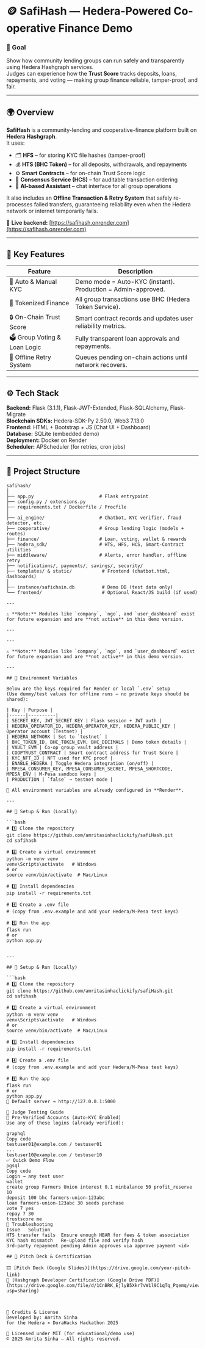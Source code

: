 # 🪙 SafiHash — Hedera-Powered Co-operative Finance Demo

### 🎯 Goal

Show how community lending groups can run safely and transparently using Hedera Hashgraph services.  
Judges can experience how the **Trust Score** tracks deposits, loans, repayments, and voting — making group finance reliable, tamper-proof, and fair.

---

## 🌍 Overview

**SafiHash** is a community-lending and cooperative-finance platform built on **Hedera Hashgraph**.  
It uses:

- 🗂 **HFS** – for storing KYC file hashes (tamper-proof)
- 💰 **HTS (BHC Token)** – for all deposits, withdrawals, and repayments
- ⚙️ **Smart Contracts** – for on-chain Trust Score logic
- 💬 **Consensus Service (HCS)** – for auditable transaction ordering
- 🤖 **AI-based Assistant** – chat interface for all group operations

It also includes an **Offline Transaction & Retry System** that safely re-processes failed transfers, guaranteeing reliability even when the Hedera network or internet temporarily fails.

🔗 **Live backend:** [https://safihash.onrender.com](https://safihash.onrender.com)

---

## 🧠 Key Features

| Feature                     | Description                                                  |
| --------------------------- | ------------------------------------------------------------ |
| 🧾 Auto & Manual KYC        | Demo mode = Auto-KYC (instant). Production = Admin-approved. |
| 💸 Tokenized Finance        | All group transactions use BHC (Hedera Token Service).       |
| 🔒 On-Chain Trust Score     | Smart contract records and updates user reliability metrics. |
| 🗳 Group Voting & Loan Logic | Fully transparent loan approvals and repayments.             |
| 📡 Offline Retry System     | Queues pending on-chain actions until network recovers.      |

---

## ⚙️ Tech Stack

**Backend:** Flask (3.1.1), Flask-JWT-Extended, Flask-SQLAlchemy, Flask-Migrate  
**Blockchain SDKs:** Hedera-SDK-Py 2.50.0, Web3 7.13.0  
**Frontend:** HTML + Bootstrap + JS (Chat UI + Dashboard)  
**Database:** SQLite (embedded demo)  
**Deployment:** Docker on Render  
**Scheduler:** APScheduler (for retries, cron jobs)

---

## 📂 Project Structure

````plaintext
safihash/
│
├── app.py                        # Flask entrypoint
├── config.py / extensions.py
├── requirements.txt / Dockerfile / Procfile
│
├── ai_engine/                    # Chatbot, KYC verifier, fraud detector, etc.
├── cooperative/                  # Group lending logic (models + routes)
├── finance/                      # Loan, voting, wallet & rewards
├── hedera_sdk/                   # HTS, HFS, HCS, Smart-Contract utilities
├── middleware/                   # Alerts, error handler, offline retry
├── notifications/, payments/, savings/, security/
├── templates/ & static/           # Frontend (chatbot.html, dashboards)
│
├── instance/safichain.db          # Demo DB (test data only)
└── frontend/                      # Optional React/JS build (if used)

---

⚠️ **Note:** Modules like `company`, `ngo`, and `user_dashboard` exist for future expansion and are **not active** in this demo version.

---

---

⚠️ **Note:** Modules like `company`, `ngo`, and `user_dashboard` exist for future expansion and are **not active** in this demo version.

---

## 🔐 Environment Variables

Below are the keys required for Render or local `.env` setup
(Use dummy/test values for offline runs — no private keys should be shared):

| Key | Purpose |
|------|----------|
| SECRET_KEY, JWT_SECRET_KEY | Flask session + JWT auth |
| HEDERA_OPERATOR_ID, HEDERA_OPERATOR_KEY, HEDERA_PUBLIC_KEY | Operator account (Testnet) |
| HEDERA_NETWORK | Set to `testnet` |
| BHC_TOKEN_ID, BHC_TOKEN_EVM, BHC_DECIMALS | Demo token details |
| VAULT_EVM | Co-op group vault address |
| COOPTRUST_CONTRACT | Smart contract address for Trust Score |
| KYC_NFT_ID | NFT used for KYC proof |
| ENABLE_HEDERA | Toggle Hedera integration (on/off) |
| MPESA_CONSUMER_KEY, MPESA_CONSUMER_SECRET, MPESA_SHORTCODE, MPESA_ENV | M-Pesa sandbox keys |
| PRODUCTION | `false` → testnet mode |

🧩 All environment variables are already configured in **Render**.

---

## 🧰 Setup & Run (Locally)

```bash
# 1️⃣ Clone the repository
git clone https://github.com/amritasinhaclickify/safiHash.git
cd safihash

# 2️⃣ Create a virtual environment
python -m venv venv
venv\Scripts\activate   # Windows
# or
source venv/bin/activate  # Mac/Linux

# 3️⃣ Install dependencies
pip install -r requirements.txt

# 4️⃣ Create a .env file
# (copy from .env.example and add your Hedera/M-Pesa test keys)

# 5️⃣ Run the app
flask run
# or
python app.py


---

## 🧰 Setup & Run (Locally)

```bash
# 1️⃣ Clone the repository
git clone https://github.com/amritasinhaclickify/safiHash.git
cd safihash

# 2️⃣ Create a virtual environment
python -m venv venv
venv\Scripts\activate   # Windows
# or
source venv/bin/activate  # Mac/Linux

# 3️⃣ Install dependencies
pip install -r requirements.txt

# 4️⃣ Create a .env file
# (copy from .env.example and add your Hedera/M-Pesa test keys)

# 5️⃣ Run the app
flask run
# or
python app.py
📍 Default server → http://127.0.0.1:5000

🧪 Judge Testing Guide
🔐 Pre-Verified Accounts (Auto-KYC Enabled)
Use any of these logins (already verified):

graphql
Copy code
testuser01@example.com / testuser01
...
testuser10@example.com / testuser10
✅ Quick Demo Flow
pgsql
Copy code
Login → any test user
wallet
create group Farmers Union interest 0.1 minbalance 50 profit_reserve 10
deposit 100 bhc farmers-union-123abc
loan farmers-union-123abc 30 seeds purchase
vote 7 yes
repay 7 30
trustscore me
🧩 Troubleshooting
Issue	Solution
HTS transfer fails	Ensure enough HBAR for fees & token association
KYC hash mismatch	Re-upload file and verify hash
3rd-party repayment pending	Admin approves via approve payment <id>

## 🎥 Pitch Deck & Certification

🎞️ [Pitch Deck (Google Slides)](https://drive.google.com/your-pitch-link)
📄 [Hashgraph Developer Certification (Google Drive PDF)](https://drive.google.com/file/d/1CnBRK_EjlyB5Xkr7vW1l9C1qTq_Pqemq/view?usp=sharing)



🏁 Credits & License
Developed by: Amrita Sinha
for the Hedera × DoraHacks Hackathon 2025

📜 Licensed under MIT (for educational/demo use)
© 2025 Amrita Sinha — All rights reserved.

````
